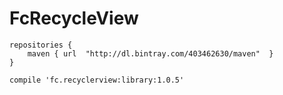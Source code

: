 # FcRecycleView

```
repositories {
    maven { url  "http://dl.bintray.com/403462630/maven"  }
}

compile 'fc.recyclerview:library:1.0.5'
```


